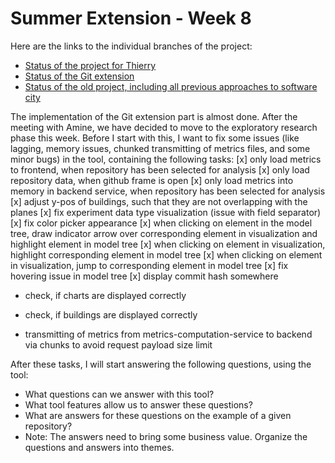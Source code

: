 # Summer Extension - Week 8

Here are the links to the individual branches of the project:
- [Status of the project for Thierry](https://github.com/jonaslanzlinger/software-city-project/tree/v2.0.0)
- [Status of the Git extension](https://github.com/jonaslanzlinger/software-city-project)
- [Status of the old project, including all previous approaches to software city](https://github.com/jonaslanzlinger/software-city-project/tree/js-implementation_v1.0.0)

The implementation of the Git extension part is almost done. After the meeting with Amine, we have decided to move to the exploratory research phase this week. Before I start with this,
I want to fix some issues (like lagging, memory issues, chunked transmitting of metrics files, and some minor bugs) in the tool, containing the following tasks:
[x] only load metrics to frontend, when repository has been selected for analysis
[x] only load repository data, when github frame is open
[x] only load metrics into memory in backend service, when repository has been selected for analysis
[x] adjust y-pos of buildings, such that they are not overlapping with the planes
[x] fix experiment data type visualization (issue with field separator)
[x] fix color picker appearance
[x] when clicking on element in the model tree, draw indicator arrow over corresponding element in 
  visualization and highlight element in model tree
[x] when clicking on element in visualization, highlight corresponding element in model tree
[x] when clicking on element in visualization, jump to corresponding element in model tree
[x] fix hovering issue in model tree
[x] display commit hash somewhere
- check, if charts are displayed correctly
- check, if buildings are displayed correctly

- transmitting of metrics from metrics-computation-service to backend via chunks to avoid request payload size limit

After these tasks, I will start answering the following questions, using the tool:
- What questions can we answer with this tool?
- What tool features allow us to answer these questions?
- What are answers for these questions on the example of a given repository?
- Note: The answers need to bring some business value. Organize the questions and answers into themes.